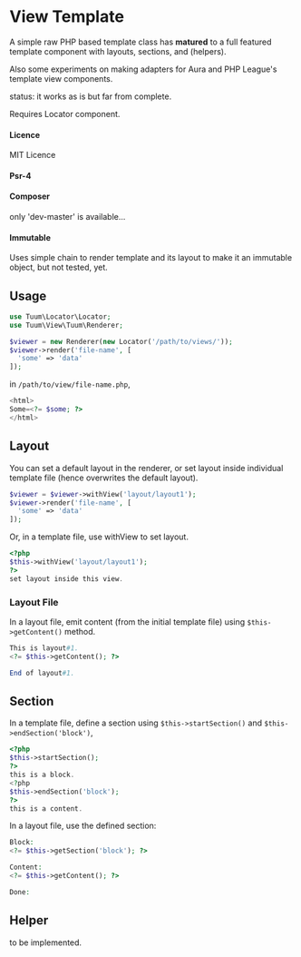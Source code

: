 View Template
=============

A simple raw PHP based template class has __matured__ to 
a full featured template component with layouts, sections, and (helpers). 

Also some experiments on making adapters for Aura and PHP League's template view components. 

status: it works as is but far from complete.

Requires Locator component. 

#### Licence

MIT Licence

#### Psr-4

#### Composer 

only 'dev-master' is available... 

#### Immutable

Uses simple chain to render template and its layout to make it an immutable object, but not tested, yet. 


Usage
-----

```php
use Tuum\Locator\Locator;
use Tuum\View\Tuum\Renderer;

$viewer = new Renderer(new Locator('/path/to/views/'));
$viewer->render('file-name', [ 
  'some' => 'data' 
]);
```

in ```/path/to/view/file-name.php```, 

```php
<html>
Some=<?= $some; ?>
</html>
```

Layout
------

You can set a default layout in the renderer, or set layout 
inside individual template file (hence overwrites the default layout). 

```php
$viewer = $viewer->withView('layout/layout1');
$viewer->render('file-name', [ 
  'some' => 'data' 
]);
```

Or, in a template file, use withView to set layout. 

```php
<?php
$this->withView('layout/layout1');
?>
set layout inside this view.
```

### Layout File

In a layout file, emit content (from the initial template file) using ```$this->getContent()``` method. 

```php
This is layout#1.
<?= $this->getContent(); ?>

End of layout#1.
```


Section
-------

In a template file, define a section using ```$this->startSection()``` 
and ```$this->endSection('block')```,

```php
<?php
$this->startSection();
?>
this is a block.
<?php
$this->endSection('block');
?>
this is a content.
```

In a layout file, use the defined section:

```php
Block:
<?= $this->getSection('block'); ?>

Content:
<?= $this->getContent(); ?>

Done:
```



Helper
------

to be implemented. 
